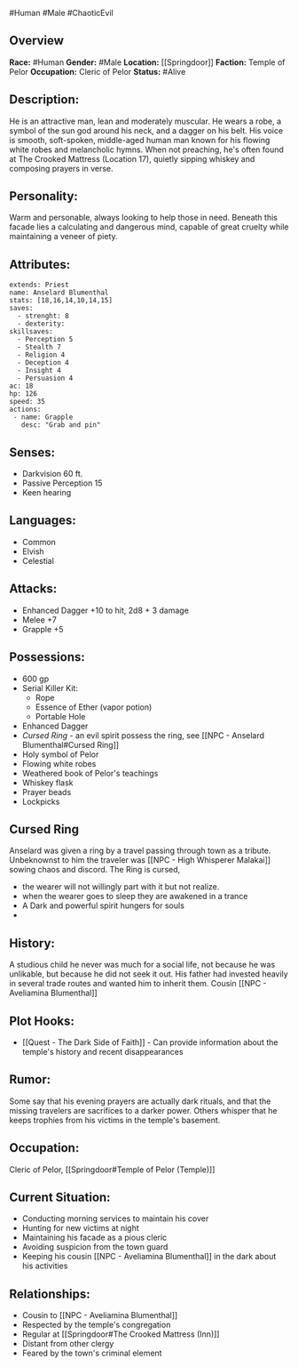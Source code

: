#Human #Male #ChaoticEvil

## Overview

**Race:** #Human
**Gender:** #Male
**Location:** [[Springdoor]]
**Faction:** Temple of Pelor
**Occupation:** Cleric of Pelor
**Status:** #Alive

## Description:

He is an attractive man, lean and moderately muscular. He wears a robe, a symbol of the sun god around his neck, and a dagger on his belt. His voice is smooth, soft-spoken, middle-aged human man known for his flowing white robes and melancholic hymns. When not preaching, he's often found at The Crooked Mattress (Location 17), quietly sipping whiskey and composing prayers in verse.

## Personality:

Warm and personable, always looking to help those in need. Beneath this facade lies a calculating and dangerous mind, capable of great cruelty while maintaining a veneer of piety.

## Attributes:
```statblock
extends: Priest
name: Anselard Blumenthal
stats: [18,16,14,10,14,15]
saves:
  - strenght: 8
  - dexterity: 
skillsaves:
  - Perception 5
  - Stealth 7
  - Religion 4
  - Deception 4
  - Insight 4
  - Persuasion 4
ac: 18
hp: 126
speed: 35
actions:
 - name: Grapple
   desc: "Grab and pin"
```

## Senses:

- Darkvision 60 ft.
- Passive Perception 15
- Keen hearing

## Languages:

- Common
- Elvish
- Celestial

## Attacks:

- Enhanced Dagger +10 to hit, 2d8 + 3 damage
- Melee +7
- Grapple +5

## Possessions:

- 600 gp
- Serial Killer Kit:
  - Rope
  - Essence of Ether (vapor potion)
  - Portable Hole
- Enhanced Dagger
- *Cursed Ring* - an evil spirit possess the ring, see [[NPC - Anselard Blumenthal#Cursed Ring]]
- Holy symbol of Pelor
- Flowing white robes
- Weathered book of Pelor's teachings
- Whiskey flask
- Prayer beads
- Lockpicks

## Cursed Ring
Anselard was given a ring by a travel passing through town as a tribute.
Unbeknownst to him the traveler was [[NPC - High Whisperer Malakai]] sowing chaos and discord. 
The Ring is cursed, 
- the wearer will not willingly part with it but not realize.
- when the wearer goes to sleep they are awakened in a trance
- A Dark and powerful spirit hungers for souls 
- 



## History:

A studious child he never was much for a social life, not because he was unlikable, but because he did not seek it out. His father had invested heavily in several trade routes and wanted him to inherit them. Cousin [[NPC - Aveliamina Blumenthal]]

## Plot Hooks:

- [[Quest - The Dark Side of Faith]] - Can provide information about the temple's history and recent disappearances

## Rumor:

Some say that his evening prayers are actually dark rituals, and that the missing travelers are sacrifices to a darker power. Others whisper that he keeps trophies from his victims in the temple's basement.

## Occupation:

Cleric of Pelor, [[Springdoor#Temple of Pelor (Temple)]]

## Current Situation:

- Conducting morning services to maintain his cover
- Hunting for new victims at night
- Maintaining his facade as a pious cleric
- Avoiding suspicion from the town guard
- Keeping his cousin [[NPC - Aveliamina Blumenthal]] in the dark about his activities

## Relationships:

- Cousin to [[NPC - Aveliamina Blumenthal]]
- Respected by the temple's congregation
- Regular at [[Springdoor#The Crooked Mattress (Inn)]]
- Distant from other clergy
- Feared by the town's criminal element
